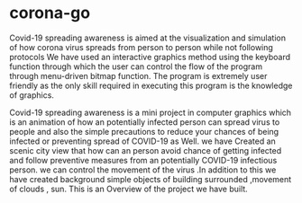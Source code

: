 # corona-go
Covid-19 spreading awareness is aimed at the visualization and simulation of how corona virus spreads from person to person while not following protocols 
We have used an interactive graphics method using the keyboard function through which the user can control the flow of the program through menu-driven bitmap function.
The program is extremely user friendly as the only skill required in executing this program is the knowledge of graphics.

Covid-19 spreading awareness is a mini project in computer graphics which is an animation of how an potentially infected person can spread virus to people and also the simple precautions to reduce your chances of being infected or preventing spread of  COVID-19 as Well. we have Created an scenic city view that how can an person avoid chance of getting infected and follow preventive measures from an potentially COVID-19 infectious person. we  can control the movement of the virus .In addition to this we have created background  simple objects of building surrounded ,movement of clouds , sun. This	is an Overview of the project we have built.   
